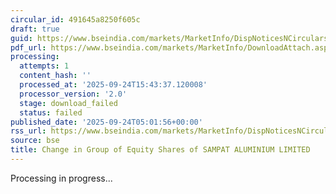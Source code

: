 ```yaml
---
circular_id: 491645a8250f605c
draft: true
guid: https://www.bseindia.com/markets/MarketInfo/DispNoticesNCirculars.aspx?Noticeid={A665FE12-076B-4F47-AC1E-5D3FCE816796}&noticeno=20250924-1&dt=09/24/2025&icount=1&totcount=60&flag=0
pdf_url: https://www.bseindia.com/markets/MarketInfo/DownloadAttach.aspx?id=20250924-1&attachedId=
processing:
  attempts: 1
  content_hash: ''
  processed_at: '2025-09-24T15:43:37.120008'
  processor_version: '2.0'
  stage: download_failed
  status: failed
published_date: '2025-09-24T05:01:56+00:00'
rss_url: https://www.bseindia.com/markets/MarketInfo/DispNoticesNCirculars.aspx?Noticeid={A665FE12-076B-4F47-AC1E-5D3FCE816796}&noticeno=20250924-1&dt=09/24/2025&icount=1&totcount=60&flag=0
source: bse
title: Change in Group of Equity Shares of SAMPAT ALUMINIUM LIMITED
---
```


Processing in progress...